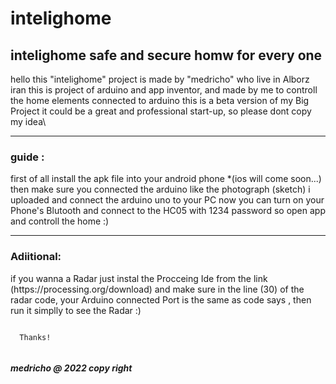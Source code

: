 # intelighome
<body>
  <h2>
  intelighome safe and secure homw for every one 
  </h2>
  <p>
    hello 
this "intelighome" project is made by "medricho" who live in Alborz iran 
this is project of arduino and app inventor, and made by me to controll the home elements connected to arduino 
this is a beta version of my Big Project it could be a great and professional start-up, so please dont copy my idea\
    </p>
  <hr>
   <h3> guide : </h3>
  <p >
first of all install the apk file into your android phone *(ios will come soon...)
then make sure you connected the arduino like the photograph (sketch) i uploaded 
and connect the arduino uno to your PC 
now you can turn on your Phone's Blutooth and connect to the HC05 with 1234 password 
so open app and controll the home :)
  </p>
  <hr>
  <h3>
  Adiitional:
  </h3>
  <p>
    if you wanna a Radar just instal the Procceing Ide from the link (https://processing.org/download) and make sure in the line (30) of the radar code,
your Arduino connected Port is the same as code says , then run it simplly to see the Radar :) 
   </p>
  <code>
  Thanks!
  </code>
  <h5>
    medricho @ 2022 copy right
    </h5>
  </body>
